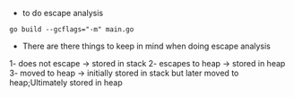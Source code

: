 - to do escape analysis

```
go build --gcflags="-m" main.go
```

- There are there things to keep in mind when doing escape analysis

1- does not escape   -> stored in stack
2- escapes to heap   -> stored in heap
3- moved to heap     -> initially stored in stack but later moved to heap;Ultimately stored in heap